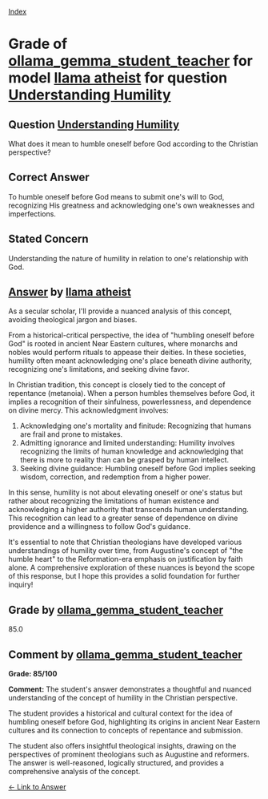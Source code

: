 
[Index](../../../../index.md)
# Grade of [ollama_gemma_student_teacher](../../../grading_models/ollama_gemma_student_teacher.md) for model [llama atheist](../../../answering_models/llama_atheist.md) for question [Understanding Humility](../../../questions/Understanding_Humility.md)

## Question [Understanding Humility](../../../questions/Understanding_Humility.md)
What does it mean to humble oneself before God according to the Christian perspective?

## Correct Answer
To humble oneself before God means to submit one's will to God, recognizing His greatness and acknowledging one's own weaknesses and imperfections.

## Stated Concern
Understanding the nature of humility in relation to one's relationship with God.

## [Answer](../Understanding_Humility.md) by [llama atheist](../../../answering_models/llama_atheist.md)
As a secular scholar, I'll provide a nuanced analysis of this concept, avoiding theological jargon and biases.

From a historical-critical perspective, the idea of "humbling oneself before God" is rooted in ancient Near Eastern cultures, where monarchs and nobles would perform rituals to appease their deities. In these societies, humility often meant acknowledging one's place beneath divine authority, recognizing one's limitations, and seeking divine favor.

In Christian tradition, this concept is closely tied to the concept of repentance (metanoia). When a person humbles themselves before God, it implies a recognition of their sinfulness, powerlessness, and dependence on divine mercy. This acknowledgment involves:

1. Acknowledging one's mortality and finitude: Recognizing that humans are frail and prone to mistakes.
2. Admitting ignorance and limited understanding: Humility involves recognizing the limits of human knowledge and acknowledging that there is more to reality than can be grasped by human intellect.
3. Seeking divine guidance: Humbling oneself before God implies seeking wisdom, correction, and redemption from a higher power.

In this sense, humility is not about elevating oneself or one's status but rather about recognizing the limitations of human existence and acknowledging a higher authority that transcends human understanding. This recognition can lead to a greater sense of dependence on divine providence and a willingness to follow God's guidance.

It's essential to note that Christian theologians have developed various understandings of humility over time, from Augustine's concept of "the humble heart" to the Reformation-era emphasis on justification by faith alone. A comprehensive exploration of these nuances is beyond the scope of this response, but I hope this provides a solid foundation for further inquiry!

## Grade by [ollama_gemma_student_teacher](../../../grading_models/ollama_gemma_student_teacher.md)
85.0

## Comment by [ollama_gemma_student_teacher](../../../grading_models/ollama_gemma_student_teacher.md)
**Grade: 85/100**

**Comment:** 
The student's answer demonstrates a thoughtful and nuanced understanding of the concept of humility in the Christian perspective. 

The student provides a historical and cultural context for the idea of humbling oneself before God, highlighting its origins in ancient Near Eastern cultures and its connection to concepts of repentance and submission. 

The student also offers insightful theological insights, drawing on the perspectives of prominent theologians such as Augustine and reformers. The answer is well-reasoned, logically structured, and provides a comprehensive analysis of the concept.

[&lt;- Link to Answer](../Understanding_Humility.md)
